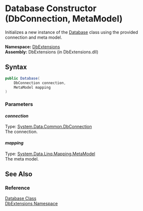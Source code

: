 Database Constructor (DbConnection, MetaModel)
==============================================
Initializes a new instance of the [Database][1] class using the provided connection and meta model.

**Namespace:** [DbExtensions][2]  
**Assembly:** DbExtensions (in DbExtensions.dll)

Syntax
------

```csharp
public Database(
	DbConnection connection,
	MetaModel mapping
)
```

### Parameters

#### *connection*
Type: [System.Data.Common.DbConnection][3]  
The connection.

#### *mapping*
Type: [System.Data.Linq.Mapping.MetaModel][4]  
The meta model.


See Also
--------

### Reference
[Database Class][1]  
[DbExtensions Namespace][2]  

[1]: README.md
[2]: ../README.md
[3]: http://msdn.microsoft.com/en-us/library/c790zwhc
[4]: http://msdn.microsoft.com/en-us/library/bb534568